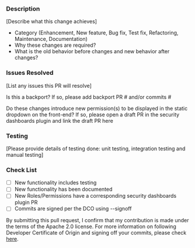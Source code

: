 ### Description
[Describe what this change achieves]
* Category (Enhancement, New feature, Bug fix, Test fix, Refactoring, Maintenance, Documentation)
* Why these changes are required?
* What is the old behavior before changes and new behavior after changes?

### Issues Resolved
[List any issues this PR will resolve]

Is this a backport? If so, please add backport PR # and/or commits #

Do these changes introduce new permission(s) to be displayed in the static dropdown on the front-end? If so, please open a draft PR in the security dashboards plugin and link the draft PR here

### Testing
[Please provide details of testing done: unit testing, integration testing and manual testing]

### Check List
- [ ] New functionality includes testing
- [ ] New functionality has been documented
- [ ] New Roles/Permissions have a corresponding security dashboards plugin PR
- [ ] Commits are signed per the DCO using --signoff

By submitting this pull request, I confirm that my contribution is made under the terms of the Apache 2.0 license.
For more information on following Developer Certificate of Origin and signing off your commits, please check [here](https://github.com/opensearch-project/OpenSearch/blob/main/CONTRIBUTING.md#developer-certificate-of-origin).
